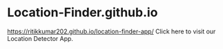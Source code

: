 # Location-Finder.github.io
https://ritikkumar202.github.io/location-finder-app/ Click here to visit our Location Detector App.
